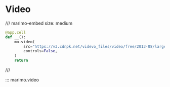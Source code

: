 # Video

/// marimo-embed
    size: medium

```python
@app.cell
def __():
    mo.video(
        src="https://v3.cdnpk.net/videvo_files/video/free/2013-08/large_watermarked/hd0992_preview.mp4",
        controls=False,
    )
    return
```

///

::: marimo.video
